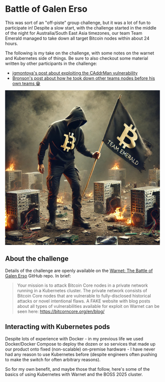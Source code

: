 # Battle of Galen Erso
This was sort of an "off-piste" group challenge, but it was a lot of fun to participate in! Despite a slow start, with the challenge started in the middle of the night for Australia/South East Asia timezones, our team Team Emerald managed to take down all target Bitcoin nodes within about 24 hours.

The following is my take on the challenge, with some notes on the warnet and Kubernetes side of things. Be sure to also checkout some material written by other participants in the challenge:
- [jgmontoya's post about exploiting the CAddrMan vulnerability ](https://blog.jgmontoya.com/2025/02/04/CAddrMan-Vulnerability.html)
- [Bronson's post about how he took down other teams nodes before his own teams 😁](https://blog.bakungabronson.com/the-battle-of-galen-erso-recap)

![Team Emerald](./images/team-emerald.png)

## About the challenge
Details of the challenge are openly available on the [Warnet: The Battle of Galen Erso](https://github.com/bitcoin-dev-project/battle-of-galen-erso) GitHub repo. In brief:
> Your mission is to attack Bitcoin Core nodes in a private network running in a Kubernetes cluster. The private network consists of Bitcoin Core nodes that are vulnerable to fully-disclosed historical attacks or novel intentional flaws. A FAKE website with blog posts about all types of vulnerabilities available for exploit on Warnet can be seen here:
> https://bitcorncore.org/en/blog/

## Interacting with Kubernetes pods

Despite lots of experience with Docker - in my previous life we used Docker/Docker Compose to deploy the dozen or so services that made up our product onto fixed (non-scalable) on-premise hardware - I have never had any reason to use Kubernetes before (despite engineers often pushing to make the switch for often arbitrary reasons).

So for my own benefit, and maybe those that follow, here's some of the basics of using Kubernetes with Warnet and the BOSS 2025 cluster.
